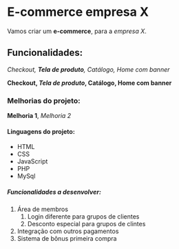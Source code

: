 # E-commerce empresa X
Vamos criar um **e-commerce**, para a *empresa X*.

## Funcionalidades:

_Checkout, **Tela de produto**, Catálogo, Home com banner_

**Checkout, _Tela de produto_, Catálogo, Home com banner**

### Melhorias do projeto:
__Melhoria 1__, _Melhoria 2_

#### Linguagens do projeto:

* HTML
* CSS
* JavaScript
* PHP
* MySql

##### Funcionalidades a desenvolver:

1. Área de membros
    1. Login diferente para grupos de clientes
    2. Desconto especial para grupos de clintes
2. Integração com outros pagamentos 
3. Sistema de bônus primeira compra     

